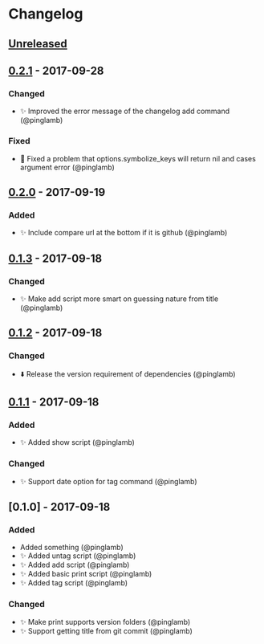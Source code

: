 # Changelog

## [Unreleased]

## [0.2.1] - 2017-09-28
### Changed
- ✨ Improved the error message of the changelog add command (@pinglamb)

### Fixed
- 🐛 Fixed a problem that options.symbolize_keys will return nil and cases argument error (@pinglamb)

## [0.2.0] - 2017-09-19
### Added
- ✨ Include compare url at the bottom if it is github (@pinglamb)

## [0.1.3] - 2017-09-18
### Changed
- ✨ Make add script more smart on guessing nature from title (@pinglamb)

## [0.1.2] - 2017-09-18
### Changed
- ⬇️ Release the version requirement of dependencies (@pinglamb)

## [0.1.1] - 2017-09-18
### Added
- ✨ Added show script (@pinglamb)

### Changed
- ✨ Support date option for tag command (@pinglamb)

## [0.1.0] - 2017-09-18
### Added
- Added something (@pinglamb)
- ✨ Added untag script (@pinglamb)
- ✨ Added add script (@pinglamb)
- ✨ Added basic print script (@pinglamb)
- ✨ Added tag script (@pinglamb)

### Changed
- ✨ Make print supports version folders (@pinglamb)
- ✨ Support getting title from git commit (@pinglamb)

[Unreleased]: https://github.com/pinglamb/changelog-rb/compare/0.2.1...HEAD
[0.2.1]: https://github.com/pinglamb/changelog-rb/compare/v0.2.0...0.2.1
[0.2.0]: https://github.com/pinglamb/changelog-rb/compare/v0.1.3...v0.2.0
[0.1.3]: https://github.com/pinglamb/changelog-rb/compare/v0.1.2...v0.1.3
[0.1.2]: https://github.com/pinglamb/changelog-rb/compare/v0.1.1...v0.1.2
[0.1.1]: https://github.com/pinglamb/changelog-rb/compare/v0.1.0...v0.1.1

